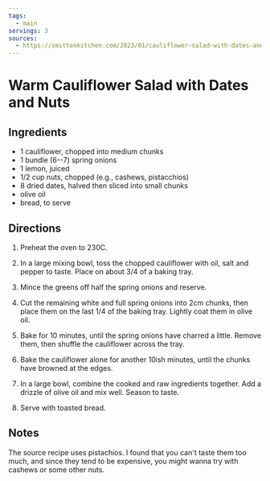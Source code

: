 ```yaml
---
tags:
  - main
servings: 3
sources:
  - https://smittenkitchen.com/2023/01/cauliflower-salad-with-dates-and-pistachios/
---
```


# Warm Cauliflower Salad with Dates and Nuts

## Ingredients

- 1 cauliflower, chopped into medium chunks
- 1 bundle (6--7) spring onions
- 1 lemon, juiced
- 1/2 cup nuts, chopped (e.g., cashews, pistacchios)
- 8 dried dates, halved then sliced into small chunks
- olive oil
- bread, to serve

## Directions

1. Preheat the oven to 230C.

2. In a large mixing bowl, toss the chopped cauliflower with oil, salt and pepper to taste. Place on about 3/4 of a baking tray.

3. Mince the greens off half the spring onions and reserve.

4. Cut the remaining white and full spring onions into 2cm chunks, then place them on the last 1/4 of the baking tray. Lightly coat them in olive oil.

5. Bake for 10 minutes, until the spring onions have charred a little. Remove them, then shuffle the cauliflower across the tray.

6. Bake the cauliflower alone for another 10ish minutes, until the chunks have browned at the edges.

7. In a large bowl, combine the cooked and raw ingredients together. Add a drizzle of olive oil and mix well. Season to taste.

8. Serve with toasted bread.

## Notes

The source recipe uses pistachios. I found that you can't taste them too much, and since they tend to be expensive, you might wanna try with cashews or some other nuts.
